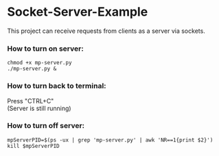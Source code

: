 # Socket-Server-Example
This project can receive requests from clients as a server via sockets.

### How to turn on server:
``chmod +x mp-server.py``   
``./mp-server.py &``

### How to turn back to terminal:
Press "CTRL+C"   
(Server is still running)

### How to turn off server:   
``mpServerPID=$(ps -ux | grep 'mp-server.py' | awk 'NR==1{print $2}')``   
``kill $mpServerPID``
